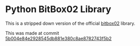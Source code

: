 # Python BitBox02 Library

This is a stripped down version of the official [bitbox02](https://github.com/digitalbitbox/bitbox02-firmware/tree/master/py/bitbox02) library.

This was made at commit [5b004e84e2928545db881e380c8ae8782743f5b2](https://github.com/digitalbitbox/bitbox02-firmware/commit/5b004e84e2928545db881e380c8ae8782743f5b2)
